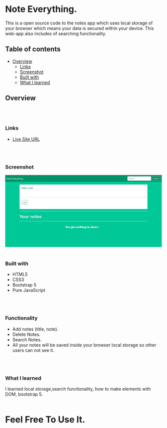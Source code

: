 # Note Everything.

This is a open source code to the notes app which uses local storage of your browser which means your data is secured within your device. This web-app also includes of searching functionality.

## Table of contents

- [Overview](#overview)
  - [Links](#links)
  - [Screenshot](#screenshot)
  - [Built with](#built-with)
  - [What I learned](#what-i-learned)
 

## Overview
 </br>
 </br>

### Links

- [Live Site URL](https://usamabinkashif.github.io/note_everything/)
 </br>
 </br>

### Screenshot

![Screenshot](images/screenshot.PNG)
 </br>
 </br>

### Built with

- HTML5
- CSS3
- Bootstrap 5
- Pure JavaScript
 </br>
 </br>


### Functionality
- Add notes (title, note).
- Delete Notes.
- Search Notes.
- All your notes will be saved inside your browser local storage so other users can not see it.

 </br>
 </br>

### What I learned

I learned local storage,search functionality, how to make elements with DOM, bootstrap 5.
 </br>
 </br>

# Feel Free To Use It.